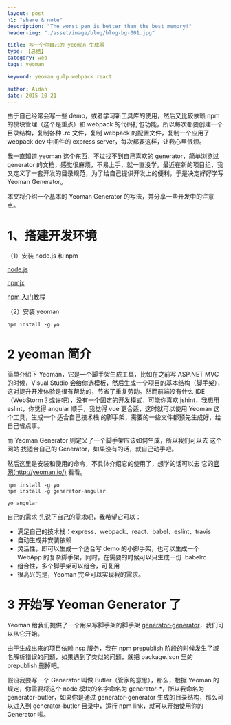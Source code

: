 ```yaml
---
layout: post
h1: "share & note"
description: "The worst pen is better than the best memory!"
header-img: "./asset/image/blog/blog-bg-001.jpg"

title: 写一个你自己的 yeoman 生成器
type: 【总结】
category: web
tags: yeoman

keyword: yeoman gulp webpack react

author: Aidan
date: 2015-10-21
---
```


由于自己经常会写一些 demo，或者学习新工具库的使用，然后又比较依赖 npm 的模块管理（这个是重点）和 webpack 的代码打包功能，所以每次都要创建一个目录结构，复制各种 .rc 文件，复制 webpack 的配置文件，复制一个应用了 webpack dev 中间件的 express server，每次都要这样，让我心里很烦。

我一直知道 yeoman 这个东西，不过找不到自己喜欢的 generator，简单浏览过 generator 的文档，感觉很麻烦，不易上手，就一直没学。最近在新的项目组，我又定义了一套开发的目录规范，为了给自己提供开发上的便利，于是决定好好学写 Yeoman Generator。

本文将介绍一个基本的 Yeoman Generator 的写法，并分享一些开发中的注意点。

# 1、搭建开发环境

（1）安装 node.js 和 npm

[node.js](https://nodejs.org/en/)

[npmjx](https://www.npmjs.com/)

[npm 入门教程](https://github.com/theicebear/npm-basic-usage)

（2）安装 yeoman 

```
npm install -g yo
```

# 2 yeoman 简介

简单介绍下 Yeoman，它是一个脚手架生成工具，比如在之前写 ASP.NET MVC 的时候，Visual Studio 会给你选模板，然后生成一个项目的基本结构（脚手架），这对提升开发体验是很有帮助的，节省了重复劳动。然而前端没有什么 IDE（WebStorm？或许吧），没有一个固定的开发模式，可能你喜欢 jshint，我想用 eslint，你觉得 angular 顺手，我觉得 vue 更合适，这时就可以使用 Yeoman 这个工具，生成一个 适合自己技术栈 的脚手架，需要的一些文件都预先生成好，给自己省点事。

而 Yeoman Generator 则定义了一个脚手架应该如何生成，所以我们可以去 这个网站 找适合自己的 Generator，如果没有的话，就自己动手吧。

然后这里是安装和使用的命令，不具体介绍它的使用了，想学的话可以去 它的[官网(http://yeoman.io/)](http://yeoman.io/) 看看。

```
npm install -g yo
npm install -g generator-angular

yo angular
```

自己的需求
先说下自己的需求吧，我希望它可以：

- 满足自己的技术栈：express、webpack、react、babel、eslint、travis
- 自动生成并安装依赖
- 灵活性，即可以生成一个适合写 demo 的小脚手架，也可以生成一个 WebApp 的复杂脚手架，同时，在需要的时候可以只生成一份 .babelrc
- 组合性，多个脚手架可以组合，可复用
- 很高兴的是，Yeoman 完全可以实现我的需求。

# 3 开始写 Yeoman Generator 了

Yeoman 给我们提供了一个用来写脚手架的脚手架 [generator-generator](https://github.com/yeoman/generator-generator)，我们可以从它开始。

由于生成出来的项目依赖 nsp 服务，我在 npm prepublish 阶段的时候发生了域名解析错误的问题，如果遇到了类似的问题，就把 package.json 里的 prepublish 删掉吧。

假设我要写一个 Generator 叫做 Butler（管家的意思），那么，根据 Yeoman 的规定，你需要将这个 node 模块的名字命名为 generator-*，所以我命名为 generator-butler，如果你是通过 generator-generator 生成的目录结构，那么可以进入到 generator-butler 目录中，运行 npm link，就可以开始使用你的 Generator 啦。